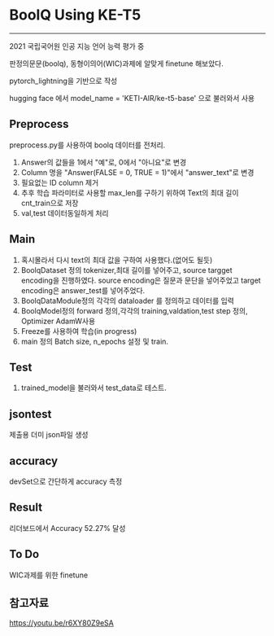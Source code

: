 # BoolQ Using KE-T5
---
2021 국립국어원 인공 지능 언어 능력 평가 중 

판정의문문(boolq), 동형이의어(WIC)과제에 알맞게 finetune 해보았다.

pytorch_lightning을 기반으로 작성

hugging face 에서  model_name = 'KETI-AIR/ke-t5-base' 으로 불러와서 사용

Preprocess
---
preprocess.py를 사용하여 boolq 데이터를 전처리.

1. Answer의 값들을 1에서 "예"로, 0에서 "아니요"로 변경
2. Column 명을 "Answer(FALSE = 0, TRUE = 1)"에서 "answer_text"로 변경
3. 필요없는 ID column 제거
4. 추후 학습 파라미터로 사용할 max_len를 구하기 위하여 Text의 최대 길이 cnt_train으로 저장
5. val,test 데이터동일하게 처리

Main
---
1. 혹시몰라서 다시 text의 최대 값을 구하여 사용했다.(없어도 될듯)
2. BoolqDataset 정의 tokenizer,최대 길이를 넣어주고, source targget encoding을 진행하였다. source encoding은 질문과 문단을 넣어주었고 target encoding은 answer_test를 넣어주었다.
3. BoolqDataModule정의 각각의 dataloader 를 정의하고 데이터를 입력
4. BoolqModel정의 forward 정의,각각의 training,valdation,test step 정의, Optimizer AdamW사용
5. Freeze를 사용하여 학습(in progress)
6. main 정의 Batch size, n_epochs 설정 및 train.

Test
---
1. trained_model을 불러와서 test_data로 테스트.

jsontest
---
제출용 더미 json파일 생성

accuracy
--- 
devSet으로 간단하게 accuracy 측정

Result
---
리더보드에서 Accuracy	52.27% 달성

To Do
---
WIC과제를 위한 finetune 

참고자료
---
https://youtu.be/r6XY80Z9eSA
